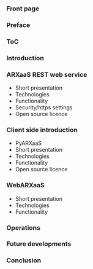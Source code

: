 ### Front page

### Preface

### ToC

### Introduction

### ARXaaS REST web service
- Short presentation
- Technologies
- Functionality
- Security/https settings
- Open source licence

### Client side introduction
- PyARXaaS
- Short presentation
- Technologies
- Functionality
- Open source licence

### WebARXaaS
- Short presentation
- Technologies
- Functionality

### Operations

### Future developments

### Conclusion
